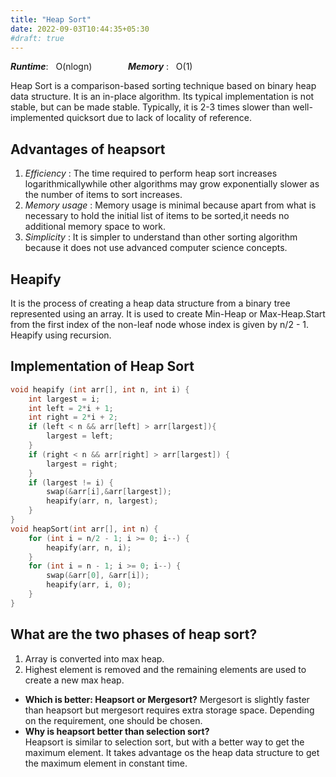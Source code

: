 ```yaml
---
title: "Heap Sort"
date: 2022-09-03T10:44:35+05:30
#draft: true
---
```

***Runtime***: &nbsp; O(nlogn) &emsp; &emsp; &emsp; ***Memory*** : &nbsp; O(1)

Heap Sort is a comparison-based sorting technique based on binary heap data structure. It is an in-place algorithm. Its typical implementation is not stable, but can be made stable. Typically, it is 2-3 times slower than well-implemented quicksort due to lack of locality of reference.  
## Advantages of heapsort
1. *Efficiency* : The time required to perform heap sort increases logarithmicallywhile other algorithms may grow exponentially slower as the number of items to sort increases.  
2. *Memory usage* : Memory usage is minimal because apart from what is necessary to hold the initial list of items to be sorted,it needs no additional memory space to work.  
3. *Simplicity* : It is simpler to understand than other sorting algorithm because it does not use advanced computer science concepts.  
## Heapify
It is the process of creating a heap data structure from a binary tree represented using an array. It is used to create Min-Heap or Max-Heap.Start from the first index of the non-leaf node whose index is given by n/2 - 1. Heapify using recursion.  
## Implementation of Heap Sort  
```C
void heapify (int arr[], int n, int i) {
    int largest = i;
    int left = 2*i + 1;
    int right = 2*i + 2;
    if (left < n && arr[left] > arr[largest]){
        largest = left;
    }
    if (right < n && arr[right] > arr[largest]) {
        largest = right;
    }
    if (largest != i) {
        swap(&arr[i],&arr[largest]);
        heapify(arr, n, largest);
    }
}
void heapSort(int arr[], int n) {
    for (int i = n/2 - 1; i >= 0; i--) {
        heapify(arr, n, i);
    }
    for (int i = n - 1; i >= 0; i--) {
        swap(&arr[0], &arr[i]);
        heapify(arr, i, 0);
    }
}
```

## What are the two phases of heap sort?  
1. Array is converted into max heap.  
2. Highest element is removed and the remaining elements are used to create a new max heap.  
* **Which is better: Heapsort or Mergesort?** 
Mergesort is slightly faster than heapsort but mergesort requires extra storage space. Depending on the requirement, one should be chosen.  
* **Why is heapsort better than selection sort?**  
Heapsort is similar to selection sort, but with a better way to get the maximum element. It takes advantage os the heap data structure to get the maximum element in constant time.